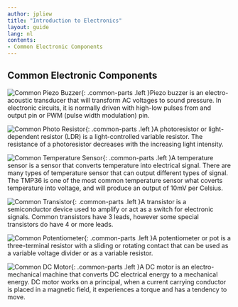 ```yaml
---
author: jpliew
title: "Introduction to Electronics"
layout: guide
lang: nl
contents:
- Common Electronic Components 
---
```


## Common Electronic Components 

![Common Piezo Buzzer](img/common_piezo_buzzer.svg){: .common-parts .left }Piezo buzzer is an electro-acoustic transducer that will transform AC voltages to sound pressure. In electronic circuits, it is normally driven with high-low pulses from and output pin or PWM (pulse width modulation) pin.

<div style="clear:both; height:0;"></div>

![Common Photo Resistor](img/common_photo_resistor.svg){: .common-parts .left }A photoresistor or light-dependent resistor (LDR) is a light-controlled variable resistor. The resistance of a photoresistor decreases with the increasing light intensity.

<div style="clear:both; height:0;"></div>

![Common Temperature Sensor](img/common_temp_sensor.svg){: .common-parts .left }A temperature sensor is a sensor that converts temperature into electrical signal. There are many types of temperature sensor that can output different types of signal. The TMP36 is one of the most common temperature sensor what coverts temperature into voltage, and will produce an output of 10mV per Celsius.

<div style="clear:both; height:0;"></div>

![Common Transistor](img/common_transistor.svg){: .common-parts .left }A transistor is a semiconductor device used to amplify or act as a switch for electronic signals. Common transistors have 3 leads, however some special transistors do have 4 or more leads.

<div style="clear:both; height:0;"></div>

![Common Potentiometer](img/common_potentionmeter.svg){: .common-parts .left }A potentiometer or pot is a three-terminal resistor with a sliding or rotating contact that can be used as a variable voltage divider or as a variable resistor.

<div style="clear:both; height:0;"></div>

![Common DC Motor](img/common_dc_motor.svg){: .common-parts .left }A DC motor is an electro-mechanical machine that converts DC electrical energy to a mechanical energy. DC motor works on a principal, when a current carrying conductor is placed in a magnetic field, it experiences a torque and has a tendency to move.




